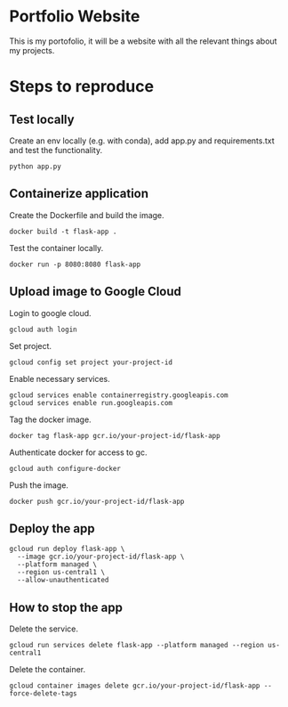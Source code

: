 # Portfolio Website
This is my portofolio, it will be a website with all the relevant things about my projects.

# Steps to reproduce

## Test locally
Create an env locally (e.g. with conda), add app.py and requirements.txt and test the functionality.
```
python app.py
```

## Containerize application
Create the Dockerfile and build the image.
```
docker build -t flask-app .
```

Test the container locally.
```
docker run -p 8080:8080 flask-app
```

## Upload image to Google Cloud
Login to google cloud.
```
gcloud auth login
```

Set project.
```
gcloud config set project your-project-id
```

Enable necessary services.
```
gcloud services enable containerregistry.googleapis.com
gcloud services enable run.googleapis.com
```

Tag the docker image.
```
docker tag flask-app gcr.io/your-project-id/flask-app
```

Authenticate docker for access to gc.
```
gcloud auth configure-docker
```

Push the image.
```
docker push gcr.io/your-project-id/flask-app
```

## Deploy the app
```
gcloud run deploy flask-app \
  --image gcr.io/your-project-id/flask-app \
  --platform managed \
  --region us-central1 \
  --allow-unauthenticated
```

## How to stop the app
Delete the service.
```
gcloud run services delete flask-app --platform managed --region us-central1
```

Delete the container.
```
gcloud container images delete gcr.io/your-project-id/flask-app --force-delete-tags
```
